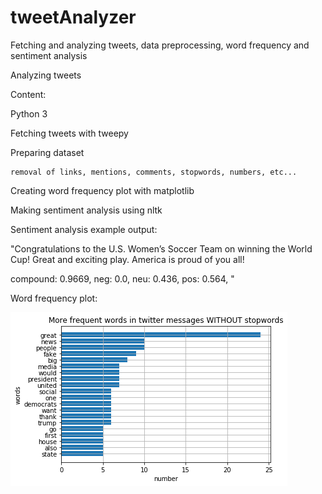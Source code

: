 # tweetAnalyzer
Fetching and analyzing tweets, data preprocessing, word frequency and sentiment analysis


Analyzing tweets

Content:

  Python 3
  
  Fetching tweets with tweepy
  
  Preparing dataset
  
    removal of links, mentions, comments, stopwords, numbers, etc...
    
  Creating word frequency plot with matplotlib
  
  Making sentiment analysis using nltk
  
Sentiment analysis example output:

"Congratulations to the U.S. Women’s Soccer Team on winning the World Cup! Great and exciting play. America is proud of you all!

compound: 0.9669, neg: 0.0, neu: 0.436, pos: 0.564, "

Word frequency plot:

![alt text](https://github.com/flaciGit/tweetAnalyzer/blob/master/img/tweetAnalyzer.png)
